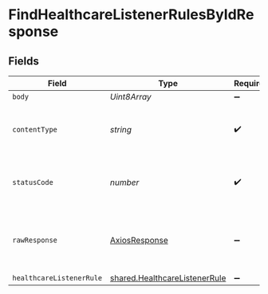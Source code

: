 # FindHealthcareListenerRulesByIdResponse


## Fields

| Field                                                                                 | Type                                                                                  | Required                                                                              | Description                                                                           |
| ------------------------------------------------------------------------------------- | ------------------------------------------------------------------------------------- | ------------------------------------------------------------------------------------- | ------------------------------------------------------------------------------------- |
| `body`                                                                                | *Uint8Array*                                                                          | :heavy_minus_sign:                                                                    | N/A                                                                                   |
| `contentType`                                                                         | *string*                                                                              | :heavy_check_mark:                                                                    | HTTP response content type for this operation                                         |
| `statusCode`                                                                          | *number*                                                                              | :heavy_check_mark:                                                                    | HTTP response status code for this operation                                          |
| `rawResponse`                                                                         | [AxiosResponse](https://axios-http.com/docs/res_schema)                               | :heavy_minus_sign:                                                                    | Raw HTTP response; suitable for custom response parsing                               |
| `healthcareListenerRule`                                                              | [shared.HealthcareListenerRule](../../../sdk/models/shared/healthcarelistenerrule.md) | :heavy_minus_sign:                                                                    | OK                                                                                    |